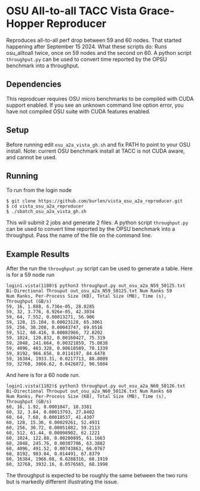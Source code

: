 # OSU All-to-all TACC Vista Grace-Hopper Reproducer
Reproduces all-to-all perf drop between 59 and 60 nodes. That started happening after September 15 2024.
What these scripts do: Runs osu_alltoall twice, once on 59 nodes and the second on 60. 
A python script `throughput.py` can be used to convert time reported by the OPSU benchmark into a throughput.

## Dependencies
This reprodcuer requires OSU micro benchmarks to be compiled with CUDA support enabled. If you see an unknown command line option error, you have not compiled OSU suite with CUDA features enabled.

## Setup
Before running edit `osu_a2a_vista_gh.sh` and fix PATH to point to your OSU install. Note: current OSU benchmark install at TACC is not CUDA aware, and  cannot be used.

## Running
To run from the login node
```
$ git clone https://github.com/burlen/vista_osu_a2a_reproducer.git
$ cd vista_osu_a2a_reproducer
$ ./sbatch_osu_a2a_vista_gh.sh
```
This will submit 2 jobs and generate 2 files. A python script `throughput.py` can be used to convert time reported by the OPSU benchmark into a throughput. Pass the name of the file on the command line.

## Example Results
After the run the `throughput.py` script can be used to generate a table. Here is for a 59 node run
```
login1.vista(1180)$ python3 throughput.py out_osu_a2a_N59_50125.txt
Bi-Directional Throuput out_osu_a2a_N59_50125.txt Num Ranks 59
Num Ranks, Per-Process Size (KB), Total Size (MB), Time (s), Throughput (GB/s)
59, 16, 1.888, 6.736e-05, 28.0285
59, 32, 3.776, 8.926e-05, 42.3034
59, 64, 7.552, 0.00013271, 56.906
59, 128, 15.104, 0.00023128, 65.3061
59, 256, 30.208, 0.00043747, 69.0516
59, 512, 60.416, 0.00082966, 72.8202
59, 1024, 120.832, 0.00160427, 75.319
59, 2048, 241.664, 0.00321859, 75.0838
59, 4096, 483.328, 0.00618589, 78.1339
59, 8192, 966.656, 0.0114197, 84.6478
59, 16384, 1933.31, 0.0217713, 88.8009
59, 32768, 3866.62, 0.0426872, 90.5804
```
And here is for a 60 node run.
```
login1.vista(1182)$ python3 throughput.py out_osu_a2a_N60_50126.txt
Bi-Directional Throuput out_osu_a2a_N60_50126.txt Num Ranks 60
Num Ranks, Per-Process Size (KB), Total Size (MB), Time (s), Throughput (GB/s)
60, 16, 1.92, 0.0001047, 18.3381
60, 32, 3.84, 0.00013793, 27.8402
60, 64, 7.68, 0.00018537, 41.4307
60, 128, 15.36, 0.00029261, 52.4931
60, 256, 30.72, 0.00051882, 59.2113
60, 512, 61.44, 0.00098902, 62.1221
60, 1024, 122.88, 0.00200895, 61.1663
60, 2048, 245.76, 0.00387706, 63.3882
60, 4096, 491.52, 0.00743863, 66.0767
60, 8192, 983.04, 0.014491, 67.8379
60, 16384, 1966.08, 0.0288316, 68.1919
60, 32768, 3932.16, 0.0576565, 68.1998
```
The throughput is expected to be roughly the same between the two runs but is markedly different illustrating the issue.
